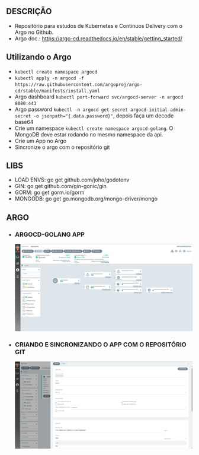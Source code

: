 ## DESCRIÇÃO

- Repositório para estudos de Kubernetes e Continuos Delivery com o Argo no Github.
- Argo doc.: https://argo-cd.readthedocs.io/en/stable/getting_started/

## Utilizando o Argo

- `kubectl create namespace argocd`
- `kubectl apply -n argocd -f https://raw.githubusercontent.com/argoproj/argo-cd/stable/manifests/install.yaml`
- Argo dashboard `kubectl port-forward svc/argocd-server -n argocd 8080:443`
- Argo password `kubectl -n argocd get secret argocd-initial-admin-secret -o jsonpath="{.data.password}"`, depois faça um decode base64
- Crie um namespace `kubectl create namespace argocd-golang`. O MongoDB deve estar rodando no mesmo namespace da api.
- Crie um App no Argo
- Sincronize o argo com o repositório git

## LIBS

- LOAD ENVS: go get github.com/joho/godotenv
- GIN: go get github.com/gin-gonic/gin
- GORM: go get gorm.io/gorm
- MONGODB: go get go.mongodb.org/mongo-driver/mongo

## ARGO

- ### ARGOCD-GOLANG APP

  ![Argo App](./screenshots/argo-1.png)

- ### CRIANDO E SINCRONIZANDO O APP COM O REPOSITÓRIO GIT
  ![Argo App](./screenshots/argo-2.png)
